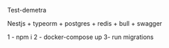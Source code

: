 Test-demetra

Nestjs + typeorm + postgres + redis + bull + swagger

1 - npm i
2 - docker-compose up
3- run migrations